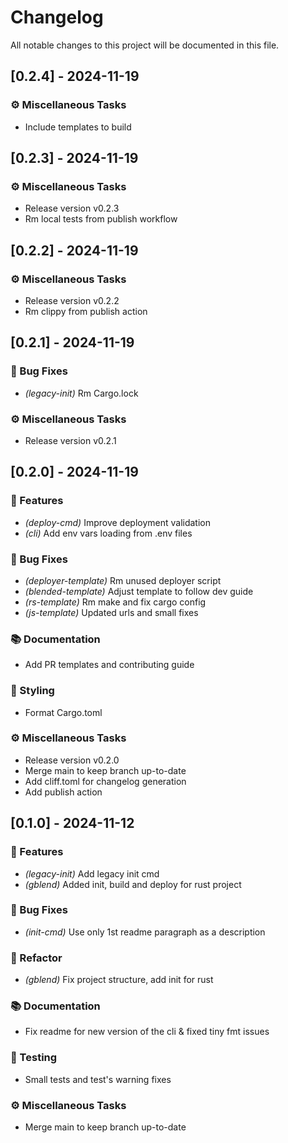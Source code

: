 # Changelog

All notable changes to this project will be documented in this file.

## [0.2.4] - 2024-11-19

### ⚙️ Miscellaneous Tasks

- Include templates to build

## [0.2.3] - 2024-11-19

### ⚙️ Miscellaneous Tasks

- Release version v0.2.3
- Rm local tests from publish workflow

## [0.2.2] - 2024-11-19

### ⚙️ Miscellaneous Tasks

- Release version v0.2.2
- Rm clippy from publish action

## [0.2.1] - 2024-11-19

### 🐛 Bug Fixes

- *(legacy-init)* Rm Cargo.lock

### ⚙️ Miscellaneous Tasks

- Release version v0.2.1

## [0.2.0] - 2024-11-19

### 🚀 Features

- *(deploy-cmd)* Improve deployment validation
- *(cli)* Add env vars loading from .env files

### 🐛 Bug Fixes

- *(deployer-template)* Rm unused deployer script
- *(blended-template)* Adjust template to follow dev guide
- *(rs-template)* Rm make and fix cargo config
- *(js-template)* Updated urls and small fixes

### 📚 Documentation

- Add PR templates and contributing guide

### 🎨 Styling

- Format Cargo.toml

### ⚙️ Miscellaneous Tasks

- Release version v0.2.0
- Merge main to keep branch up-to-date
- Add cliff.toml for changelog generation
- Add publish action

## [0.1.0] - 2024-11-12

### 🚀 Features

- *(legacy-init)* Add legacy init cmd
- *(gblend)* Added init, build and deploy for rust project

### 🐛 Bug Fixes

- *(init-cmd)* Use only 1st readme paragraph as a description

### 🚜 Refactor

- *(gblend)* Fix project structure, add init for rust

### 📚 Documentation

- Fix readme for new version of the cli & fixed tiny fmt issues

### 🧪 Testing

- Small tests and test's warning fixes

### ⚙️ Miscellaneous Tasks

- Merge main to keep branch up-to-date

<!-- generated by git-cliff -->
